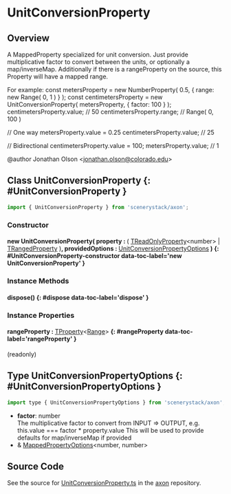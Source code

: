 # UnitConversionProperty

## Overview

A MappedProperty specialized for unit conversion. Just provide multiplicative factor to convert between the units,
or optionally a map/inverseMap. Additionally if there is a rangeProperty on the source, this Property will have a
mapped range.

For example:
const metersProperty = new NumberProperty( 0.5, { range: new Range( 0, 1 ) } );
const centimetersProperty = new UnitConversionProperty( metersProperty, { factor: 100 } );
centimetersProperty.value; // 50
centimetersProperty.range; // Range( 0, 100 )

// One way
metersProperty.value = 0.25
centimetersProperty.value; // 25

// Bidirectional
centimetersProperty.value = 100;
metersProperty.value; // 1

@author Jonathan Olson &lt;jonathan.olson@colorado.edu&gt;

## Class UnitConversionProperty {: #UnitConversionProperty }


```js
import { UnitConversionProperty } from 'scenerystack/axon';
```
### Constructor

#### new UnitConversionProperty( property : <span style="font-weight: 400;">( [TReadOnlyProperty](../axon/TReadOnlyProperty.md)&lt;<span style="color: hsla(calc(var(--md-hue) + 180deg),80%,40%,1);">number</span>&gt; | [TRangedProperty](../axon/TRangedProperty.md) )</span>, providedOptions : <span style="font-weight: 400;">[UnitConversionPropertyOptions](../axon/UnitConversionProperty.md#UnitConversionPropertyOptions)</span> ) {: #UnitConversionProperty-constructor data-toc-label='new UnitConversionProperty' }

### Instance Methods

#### dispose() {: #dispose data-toc-label='dispose' }

### Instance Properties

#### rangeProperty : <span style="font-weight: 400;">[TProperty](../axon/TProperty.md)&lt;[Range](../dot/Range.md)&gt;</span> {: #rangeProperty data-toc-label='rangeProperty' }

(readonly)



## Type UnitConversionPropertyOptions {: #UnitConversionPropertyOptions }


```js
import type { UnitConversionPropertyOptions } from 'scenerystack/axon';
```


- **factor**: <span style="color: hsla(calc(var(--md-hue) + 180deg),80%,40%,1);">number</span>
<br>  The multiplicative factor to convert from INPUT =&gt; OUTPUT, e.g.
  this.value === factor * property.value
  This will be used to provide defaults for map/inverseMap if provided
- &amp; [MappedPropertyOptions](../axon/MappedProperty.md#MappedPropertyOptions)&lt;<span style="color: hsla(calc(var(--md-hue) + 180deg),80%,40%,1);">number</span>, <span style="color: hsla(calc(var(--md-hue) + 180deg),80%,40%,1);">number</span>&gt;




## Source Code

See the source for [UnitConversionProperty.ts](https://github.com/phetsims/axon/blob/main/js/UnitConversionProperty.ts) in the [axon](https://github.com/phetsims/axon) repository.
